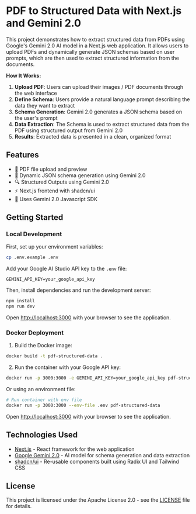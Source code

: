 # PDF to Structured Data with Next.js and Gemini 2.0

This project demonstrates how to extract structured data from PDFs using Google's Gemini 2.0 AI model in a Next.js web application. It allows users to upload PDFs and dynamically generate JSON schemas based on user prompts, which are then used to extract structured information from the documents.

**How It Works:**

1. **Upload PDF**: Users can upload their images / PDF documents through the web interface
2. **Define Schema**: Users provide a natural language prompt describing the data they want to extract
3. **Schema Generation**: Gemini 2.0 generates a JSON schema based on the user's prompt
4. **Data Extraction**: The Schema is used to extract structured data from the PDF using structured output from Gemini 2.0
5. **Results**: Extracted data is presented in a clean, organized format

## Features

- 📄 PDF file upload and preview
- 🤖 Dynamic JSON schema generation using Gemini 2.0
- 🔍 Structured Outputs using Gemini 2.0
- ⚡  Next.js frontend with shadcn/ui
- 🎨 Uses Gemini 2.0 Javascript SDK

## Getting Started

### Local Development

First, set up your environment variables:

```bash
cp .env.example .env
```

Add your Google AI Studio API key to the `.env` file:

```
GEMINI_API_KEY=your_google_api_key
```

Then, install dependencies and run the development server:

```bash
npm install
npm run dev
```

Open [http://localhost:3000](http://localhost:3000) with your browser to see the application.

### Docker Deployment

1. Build the Docker image:

```bash
docker build -t pdf-structured-data .
```

2. Run the container with your Google API key:

```bash
docker run -p 3000:3000 -e GEMINI_API_KEY=your_google_api_key pdf-structured-data
```

Or using an environment file:

```bash
# Run container with env file
docker run -p 3000:3000 --env-file .env pdf-structured-data
```

Open [http://localhost:3000](http://localhost:3000) with your browser to see the application.

## Technologies Used

- [Next.js](https://nextjs.org/) - React framework for the web application
- [Google Gemini 2.0](https://deepmind.google/technologies/gemini/) - AI model for schema generation and data extraction
- [shadcn/ui](https://ui.shadcn.com/) - Re-usable components built using Radix UI and Tailwind CSS 


## License

This project is licensed under the Apache License 2.0 - see the [LICENSE](./LICENSE) file for details.

